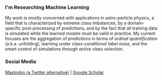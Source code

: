### I'm Researching Machine Learning

My work is mostly concerned with applications in astro-particle physics, a field that is characterized by extreme class imbalances, by a domain-specific post-processing of predictions, and by the fact that all training data is simulated while the learned models must be valid in practice. My current focuses are the aggregation of predictions in terms of *ordinal quantification* (a.k.a. unfolding), learning under *class-conditional label noise*, and the smart control of simulations through *active class selection*.

### Social Media

<a href="https://ruhr.social/@thestormisyou" rel="me">Mastodon (a Twitter alternative)</a> | <a href="https://scholar.google.de/citations?user=u9oX13oAAAAJ&hl=en">Google Scholar</a>

<!---
mirkobunse/mirkobunse is a ✨ special ✨ repository because its `README.md` (this file) appears on your GitHub profile.
You can click the Preview link to take a look at your changes.
--->
